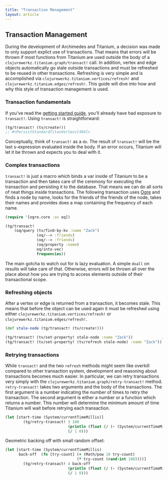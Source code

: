 ```yaml
--- 
title: "Transaction Management" 
layout: article 
---
```


## Transaction Management

During the development of Archimedes and Titanium, a decision was made
to only support explict use of transactions. That means that errors
will be thrown if most functions from Titanium are used outside the
body of a `clojurewerkz.titanium.graph/transact!` call. In addition,
vertex and edge objects automatically go stale outside transactions
and must be refreshed to be reused in other transactions. Refreshing
is very simple and is accomplished via
`clojurewerkz.titanium.vertices/refresh!` and
`clojurewerkz.titanium.edges/refresh!`. This guide will dive into how
and why this style of transaction management is used.

### Transaction fundamentals 
If you've read the
[getting started guide](articles/getting_started.html), you'll already
have had exposure to `transact!`. Using `transact!` is
straightforward:

```clojure
(tg/transact! (tv/create!)) 
;; #<PersistStandardTitanVertexv[404]> 
``` 

Conceptually, think of `transact!` as a `do`. The result of
`transact!` will be the last s-expression evaluated inside the body.
If an error occurs, Titanium will let it be thrown and expects you to
deal with it.

### Complex transactions 

`transact!` is just a macro which binds a var inside of Titanium to be
a transaction and then takes care of the ceremony for executing the
transaction and persisting it to the database. That means we can do
all sorts of neat things inside transactions. The following
transaction uses [Ogre](/articles/ogre.html) and finds a node by name, looks for the
friends of the friends of the node, takes their names and provides does a
map containing the frequency of each name. 

``` clojure
(require '[ogre.core :as oq])

(tg/transact! 
    (oq/query (tv/find-by-kv :name "Zack")
              (oq/--> :friends)
              (oq/--> :friends)
              (oq/property :name)
              oq/into-vec!
              frequencies))
```

The main gotcha to watch out for is lazy evaluation. A simple `doall`
on results will take care of that. Otherwise, errors will be thrown
all over the place about how you are trying to access elements outside
of their transactional scope.

### Refreshing objects
    
After a vertex or edge is returned from a transaction, it becomes
stale. This means that before the object can be used again it must be
refreshed using either `clojurewerkz.titanium.vertices/refresh!` or
`clojurewerkz.titanium.edges/refresh!`.

``` clojure
(def stale-node (tg/transact! (tv/create!)))

(tg/transact! (tv/set-property! stale-node :name "Zack"))             ;; Shouldn't work!
(tg/transact! (tv/set-property! (tv/refresh stale-node) :name "Zack")) ;; Should work!
```

### Retrying transactions

While `transact!` and the two `refresh` methods might seem like
overkill compared to other transaction system, development and
reasoning about transactions becomes much easier. In particular, we
can retry transactions very simply with the
`clojurewerkz.titanium.graph/retry-transact!` method.
`retry-transact!` takes two arguments and the body of the
transactions. The first argument is a number indicating the number of
times to retry the transaction. The second argument is either a number
or a function which returns a number. This number will determine the
minimum amount of time Titanium will wait before retrying each transaction. 

``` clojure
(let [start-time (System/currentTimeMillis)]
        (tg/retry-transact! 3 100 
                            (println (float (/ (- (System/currentTimeMillis) start-time) 1000)))
                            (/ 1 0)))
```

Geometric backing off with small random offset:

``` clojure
(let [start-time (System/currentTimeMillis)
      back-off  (fn [try-count] (+ (Math/pow 10 try-count) 
                                (* try-count (rand-int 100))))]
        (tg/retry-transact! 4 back-off
                            (println (float (/ (- (System/currentTimeMillis) start-time) 1000)))
                            (/ 1 0)))
```
